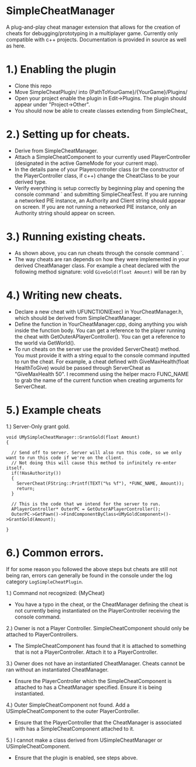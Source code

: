 # SimpleCheatManager
A plug-and-play cheat manager extension that allows for the creation of cheats for debugging/prototyping in a multiplayer game. Currently only compatible with c++ projects.
Documentation is provided in source as well as here.

# 1.) Enabling the plugin
- Clone this repo
- Move SimpleCheatPlugin/ into {PathToYourGame}/{YourGame}/Plugins/
- Open your project enable the plugin in Edit->Plugins. The plugin should appear under "Project->Other".
- You should now be able to create classes extending from SimpleCheat_

# 2.) Setting up for cheats.
- Derive from SimpleCheatManager.
- Attach a SimpleCheatComponent to your currently used PlayerController (designated in the active GameMode for your current map).
- In the details pane of your Playercontroller class (or the constructor of the PlayerController class, if c++) change the CheatClass to be your derived type.
- Verify everything is setup correctly by beginning play and opening the console command ` and submitting SimpleCheatTest. If you are running a networked PIE instance, an Authority and Client string should appear on screen. If you are not running a networked PIE instance, only an Authority string should appear on screen.

# 3.) Running existing cheats.
- As shown above, you can run cheats through the console command `.
- The way cheats are ran depends on how they were implemented in your derived CheatManager class. For example a cheat declared with the following method signature: vold `GiveGold(float Amount)` will be ran by 

# 4.) Writing new cheats.
- Declare a new cheat with UFUNCTION(Exec) in YourCheatManager.h, which should be derived from SimpleCheatManager. 
- Define the function in YourCheatManager.cpp, doing anything you wish inside the function body. You can get a reference to the player running the cheat with GetOuterAPlayerController(). You can get a reference to the world via GetWorld().
- To run cheats on the server use the provided ServerCheat() method. You must provide it with a string equal to the console command inputted to run the cheat. For example, a cheat defined with GiveMaxHealth(float HealthToGive) would be passed through ServerCheat as "GiveMaxHealth 50". I recommend using the helper macro FUNC_NAME to grab the name of the current function when creating arguments for ServerCheat.

# 5.) Example cheats

1.) Server-Only grant gold.

```
void UMySimpleCheatManager::GrantGold(float Amount)
{

  // Send off to server. Server will also run this code, so we only want to run this code if we're on the client. 
  // Not doing this will cause this method to infinitely re-enter itself.
  if(!HasAuthority())
  {
    ServerCheat(FString::Printf(TEXT("%s %f"), *FUNC_NAME, Amount));
    return;
  }
  
  // This is the code that we intend for the server to run. 
  APlayerController* OuterPC = GetOuterAPlayerController();
  OuterPC->GetPawn()->FindComponentByClass<UMyGoldComponent>()->GrantGold(Amount);

}
```

# 6.) Common errors.
If for some reason you followed the above steps but cheats are still not being ran, errors can generally be found in the console under the log category `LogSimpleCheatPlugin`.

1.) Command not recognized: {MyCheat}
- You have a typo in the cheat, or the CheatManager defining the cheat is not currently being instantiated on the PlayerController receiving the console command.

2.) Owner is not a Player Controller. SimpleCheatComponent should only be attached to PlayerControllers.
- The SimpleCheatComponent has found that it is attached to something that is not a PlayerController. Attach it to a PlayerController.

3.) Owner does not have an instantiated CheatManager. Cheats cannot be ran without an instantiated CheatManager.
- Ensure the PlayerController which the SimpleCheatComponent is attached to has a CheatManager specified. Ensure it is being instantiated.

4.) Outer SimpleCheatComponent not found. Add a USimpleCheatComponent to the outer PlayerController.
- Ensure that the PlayerController that the CheatManager is associated with has a SimpleCheatComponent attached to it.

5.) I cannot make a class derived from USimpleCheatManager or USimpleCheatComponent.
- Ensure that the plugin is enabled, see steps above.
